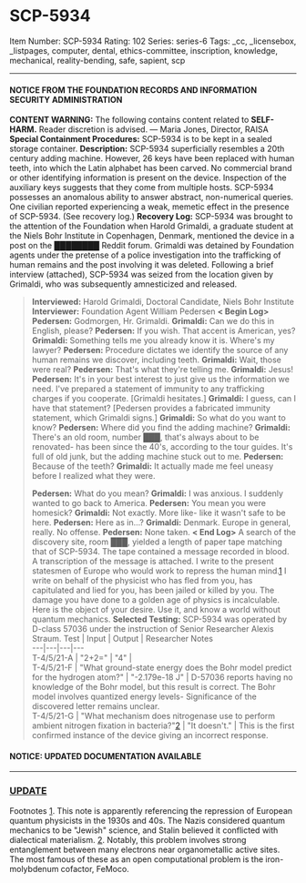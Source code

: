 # SCP-5934
Item Number: SCP-5934
Rating: 102
Series: series-6
Tags: _cc, _licensebox, _listpages, computer, dental, ethics-committee, inscription, knowledge, mechanical, reality-bending, safe, sapient, scp

---

#### NOTICE FROM THE FOUNDATION RECORDS AND INFORMATION SECURITY ADMINISTRATION
**CONTENT WARNING:** The following contains content related to **SELF-HARM.** Reader discretion is advised.
— Maria Jones, Director, RAISA
**Special Containment Procedures:** SCP-5934 is to be kept in a sealed storage container.
**Description:** SCP-5934 superficially resembles a 20th century adding machine. However, 26 keys have been replaced with human teeth, into which the Latin alphabet has been carved. No commercial brand or other identifying information is present on the device. Inspection of the auxiliary keys suggests that they come from multiple hosts. SCP-5934 possesses an anomalous ability to answer abstract, non-numerical queries. One civilian reported experiencing a weak, memetic effect in the presence of SCP-5934. (See recovery log.)
**Recovery Log:** SCP-5934 was brought to the attention of the Foundation when Harold Grimaldi, a graduate student at the Niels Bohr Institute in Copenhagen, Denmark, mentioned the device in a post on the ████████ Reddit forum. Grimaldi was detained by Foundation agents under the pretense of a police investigation into the trafficking of human remains and the post involving it was deleted. Following a brief interview (attached), SCP-5934 was seized from the location given by Grimaldi, who was subsequently amnesticized and released.
> **Interviewed:** Harold Grimaldi, Doctoral Candidate, Niels Bohr Institute
> **Interviewer:** Foundation Agent William Pedersen
> **< Begin Log>**
> **Pedersen:** Godmorgen, Hr. Grimaldi.
> **Grimaldi:** Can we do this in English, please?
> **Pedersen:** If you wish. That accent is American, yes?
> **Grimaldi:** Something tells me you already know it is. Where's my lawyer?
> **Pedersen:** Procedure dictates we identify the source of any human remains we discover, including teeth.
> **Grimaldi:** Wait, those were real?
> **Pedersen:** That's what they're telling me.
> **Grimaldi:** Jesus!
> **Pedersen:** It's in your best interest to just give us the information we need. I've prepared a statement of immunity to any trafficking charges if you cooperate.
> [Grimaldi hesitates.]
> **Grimaldi:** I guess, can I have that statement?
> [Pedersen provides a fabricated immunity statement, which Grimaldi signs.]
> **Grimaldi:** So what do you want to know?
> **Pedersen:** Where did you find the adding machine?
> **Grimaldi:** There's an old room, number ███, that's always about to be renovated- has been since the 40's, according to the tour guides. It's full of old junk, but the adding machine stuck out to me.
> **Pedersen:** Because of the teeth?
> **Grimaldi:** It actually made me feel uneasy before I realized what they were.  
>    
>  **Pedersen:** What do you mean?
> **Grimaldi:** I was anxious. I suddenly wanted to go back to America.
> **Pedersen:** You mean you were homesick?
> **Grimaldi:** Not exactly. More like- like it wasn't safe to be here.
> **Pedersen:** Here as in…?
> **Grimaldi:** Denmark. Europe in general, really. No offense.
> **Pedersen:** None taken.
> **< End Log>**
A search of the discovery site, room ███, yielded a length of paper tape matching that of SCP-5934. The tape contained a message recorded in blood. A transcription of the message is attached.
> I write to the present statesmen of Europe who would work to repress the human mind.[1](javascript:;) I write on behalf of the physicist who has fled from you, has capitulated and lied for you, has been jailed or killed by you. The damage you have done to a golden age of physics is incalculable. Here is the object of your desire. Use it, and know a world without quantum mechanics.
**Selected Testing:** SCP-5934 was operated by D-class 57036 under the instruction of Senior Researcher Alexis Straum.
Test | Input | Output | Researcher Notes  
---|---|---|---  
T-4/5/21-A |  "2+2=" | "4" |   
T-4/5/21-F |  "What ground-state energy does the Bohr model predict for the hydrogen atom?" | "-2.179e-18 J" | D-57036 reports having no knowledge of the Bohr model, but this result is correct. The Bohr model involves quantized energy levels- Significance of the discovered letter remains unclear.  
T-4/5/21-G |  "What mechanism does nitrogenase use to perform ambient nitrogen fixation in bacteria?"[2](javascript:;) | "It doesn't." | This is the first confirmed instance of the device giving an incorrect response.  
  
  

#### NOTICE: UPDATED DOCUMENTATION AVAILABLE
* * *
### [UPDATE](http://scp-wiki.wikidot.com/scp-5934/offset/1)
Footnotes
[1](javascript:;). This note is apparently referencing the repression of European quantum physicists in the 1930s and 40s. The Nazis considered quantum mechanics to be "Jewish" science, and Stalin believed it conflicted with dialectical materialism.
[2](javascript:;). Notably, this problem involves strong entanglement between many electrons near organometallic active sites. The most famous of these as an open computational problem is the iron-molybdenum cofactor, FeMoco.